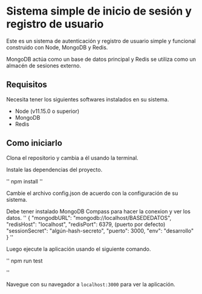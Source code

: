 # Sistema simple de inicio de sesión y registro de usuario

Este es un sistema de autenticación y registro de usuario simple y funcional construido con Node, MongoDB y Redis.

MongoDB actúa como un base de datos principal y Redis se utiliza como un almacén de sesiones externo.

## Requisitos

Necesita tener los siguientes softwares instalados en su sistema.

* Node (v11.15.0 o superior)
* MongoDB
* Redis

## Como iniciarlo

Clona el repositorio y cambia a él usando la terminal.

Instale las dependencias del proyecto.

''
npm install
''

Cambie el archivo config.json de acuerdo con la configuración de su sistema.

Debe tener instalado MongoDB Compass para hacer la conexion y ver los datos.
''
{
   "mongodbURL": "mongodb://localhost/BASEDEDATOS",
   "redisHost": "localhost",
   "redisPort": 6379, (puerto por defecto)
   "sessionSecret": "algún-hash-secreto",
   "puerto": 3000,
   "env": "desarrollo"
}
''

Luego ejecute la aplicación usando el siguiente comando.

''
npm run test

''

Navegue con su navegador a ```localhost:3000``` para ver la aplicación. 